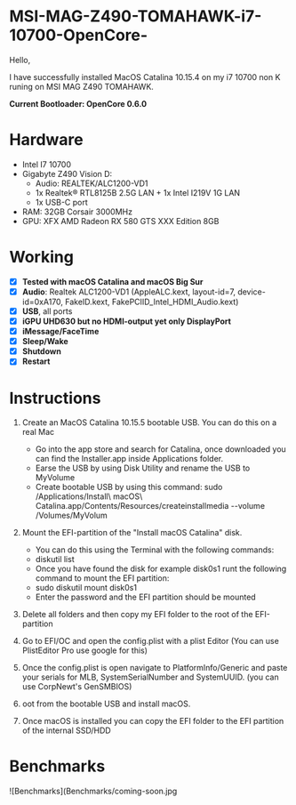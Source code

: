# MSI-MAG-Z490-TOMAHAWK-i7-10700-OpenCore-

Hello,

I have successfully installed MacOS Catalina 10.15.4 on my i7 10700 non K runing on MSI MAG Z490 TOMAHAWK.

**Current Bootloader: OpenCore 0.6.0**

# Hardware

- Intel I7 10700
- Gigabyte Z490 Vision D:
	- Audio: REALTEK/ALC1200-VD1
	- 1x Realtek® RTL8125B 2.5G LAN + 1x Intel I219V 1G LAN
	- 1x USB-C port
- RAM: 32GB Corsair 3000MHz
- GPU: XFX AMD Radeon RX 580 GTS XXX Edition 8GB

# Working

- [x] **Tested with macOS Catalina and macOS Big Sur**
- [x] **Audio**: Realtek ALC1200-VD1 (AppleALC.kext, layout-id=7, device-id=0xA170, FakeID.kext, FakePCIID_Intel_HDMI_Audio.kext)
- [x] **USB**, all ports
- [x] **iGPU UHD630 but no HDMI-output yet only DisplayPort**
- [x] **iMessage/FaceTime**
- [x] **Sleep/Wake**
- [x] **Shutdown**
- [x] **Restart**

# Instructions

1. Create an MacOS Catalina 10.15.5 bootable USB. You can do this on a real Mac
 	 - Go into the app store and search for Catalina, once downloaded you can find the Installer.app inside Applications folder.
   - Earse the USB by using Disk Utility and rename the USB to MyVolume
   - Create bootable USB by using this command: sudo /Applications/Install\ macOS\ Catalina.app/Contents/Resources/createinstallmedia --volume /Volumes/MyVolum
  
2. Mount the EFI-partition of the "Install macOS Catalina" disk.
   - You can do this using the Terminal with the following commands:
   - diskutil list
   - Once you have found the disk for example disk0s1 runt the following command to mount the EFI partition:
   - sudo diskutil mount disk0s1
   - Enter the password and the EFI partition should be mounted 
   
3. Delete all folders and then copy my EFI folder to the root of the EFI-partition
4. Go to EFI/OC and open the config.plist with a plist Editor (You can use PlistEditor Pro use google for this)
5. Once the config.plist is open navigate to PlatformInfo/Generic and paste your serials for MLB, SystemSerialNumber and SystemUUID. (you can use CorpNewt's GenSMBIOS)
6. oot from the bootable USB and install macOS.
7. Once macOS is installed you can copy the EFI folder to the EFI partition of the internal SSD/HDD

# Benchmarks

![Benchmarks](Benchmarks/coming-soon.jpg
